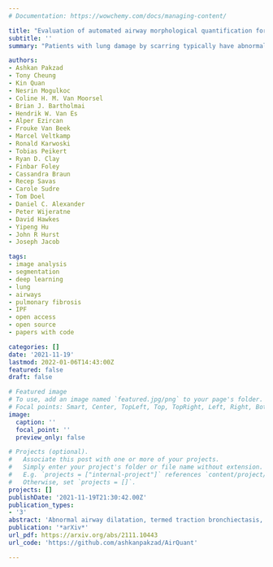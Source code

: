 ```yaml
---
# Documentation: https://wowchemy.com/docs/managing-content/

title: "Evaluation of automated airway morphological quantification for assessing fibrosing lung disease"
subtitle: ''
summary: "Patients with lung damage by scarring typically have abnormally larger airways. This difference in airway size between patients and healthy individuals can be seen with 3D xrays, known as a CT scan. We present a new software program called AirQuant to measure all airways of a patient's CT scan. We compare measurements between 14 healthy individuals and 14 diseased patients. We found that airway disease was worse in the lower lungs and furthermore their airways were also more twisted. Measurements used by AirQuant, has potential as new markers in imaging to help us understand how bad a patient's disease is."

authors:
- Ashkan Pakzad
- Tony Cheung
- Kin Quan
- Nesrin Mogulkoc
- Coline H. M. Van Moorsel
- Brian J. Bartholmai
- Hendrik W. Van Es
- Alper Ezircan
- Frouke Van Beek
- Marcel Veltkamp
- Ronald Karwoski
- Tobias Peikert
- Ryan D. Clay
- Finbar Foley
- Cassandra Braun
- Recep Savas
- Carole Sudre
- Tom Doel
- Daniel C. Alexander
- Peter Wijeratne
- David Hawkes
- Yipeng Hu
- John R Hurst
- Joseph Jacob

tags:
- image analysis
- segmentation
- deep learning
- lung
- airways
- pulmonary fibrosis
- IPF
- open access
- open source
- papers with code

categories: []
date: '2021-11-19'
lastmod: 2022-01-06T14:43:00Z
featured: false
draft: false

# Featured image
# To use, add an image named `featured.jpg/png` to your page's folder.
# Focal points: Smart, Center, TopLeft, Top, TopRight, Left, Right, BottomLeft, Bottom, BottomRight.
image:
  caption: ''
  focal_point: ''
  preview_only: false

# Projects (optional).
#   Associate this post with one or more of your projects.
#   Simply enter your project's folder or file name without extension.
#   E.g. `projects = ["internal-project"]` references `content/project/deep-learning/index.md`.
#   Otherwise, set `projects = []`.
projects: []
publishDate: '2021-11-19T21:30:42.00Z'
publication_types:
- '3'
abstract: 'Abnormal airway dilatation, termed traction bronchiectasis, is a typical feature of idiopathic pulmonary fibrosis (IPF). Volumetric computed tomography (CT) imaging captures the loss of normal airway tapering in IPF. We postulated that automated quantification of airway abnormalities could provide estimates of IPF disease extent and severity. We propose AirQuant, an automated computational pipeline that systematically parcellates the airway tree into its lobes and generational branches from a deep learning based airway segmentation, deriving airway structural measures from chest CT. Importantly, AirQuant prevents the occurrence of spurious airway branches by thick wave propagation and removes loops in the airway-tree by graph search, overcoming limitations of existing airway skeletonisation algorithms. Tapering between airway segments (intertapering) and airway tortuosity computed by AirQuant were compared between 14 healthy participants and 14 IPF patients. Airway intertapering was significantly reduced in IPF patients, and airway tortuosity was significantly increased when compared to healthy controls. Differences were most marked in the lower lobes, conforming to the typical distribution of IPF-related damage. AirQuant is an open-source pipeline that avoids limitations of existing airway quantification algorithms and has clinical interpretability. Automated airway measurements may have potential as novel imaging biomarkers of IPF severity and disease extent.'
publication: '*arXiv*'
url_pdf: https://arxiv.org/abs/2111.10443
url_code: 'https://github.com/ashkanpakzad/AirQuant'

---
```

